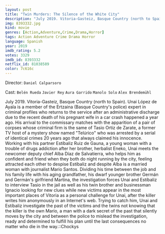```yaml
---
layout: post
title: "Twin Murders: The Silence of the White City"
description: "July 2019. Vitoria-Gasteiz, Basque Country (north to Spain). Unai López de Ayala is a member of the Ertzaina (Basque Country's police) expert in criminal profiles who returns to the service after an administrative discharge due to the recent death of his pregnant wife in a car crash happened a year ago. His arrival to the commissary matches with the apparition of a pair of corpses whose criminal firm is the same of Tasio Ortiz de Zarate, a former TV host of a mystery show named Telúrico who was arres.."
img: 8393332.jpg
kind: movie
genres: [Action,Adventure,Crime,Drama,Horror]
tags: Action Adventure Crime Drama Horror 
language: Spanish
year: 2019
imdb_rating: 5.2
votes: 3329
imdb_id: 8393332
netflix_id: 81038589
color: 7c616c
---
```

Director: `Daniel Calparsoro`  

Cast: `Belén Rueda` `Javier Rey` `Aura Garrido` `Manolo Solo` `Alex Brendemühl` 

July 2019. Vitoria-Gasteiz, Basque Country (north to Spain). Unai López de Ayala is a member of the Ertzaina (Basque Country's police) expert in criminal profiles who returns to the service after an administrative discharge due to the recent death of his pregnant wife in a car crash happened a year ago. His arrival to the commissary matches with the apparition of a pair of corpses whose criminal firm is the same of Tasio Ortiz de Zarate, a former TV host of a mystery show named "Telúrico" who was arrested by a serial of identical crimes 20 years ago that always claimed his innocence. Working with his partner Estíbaliz Ruiz de Gauna, a young woman with a trouble of drugs addiction after her brother, herbalist Eneko, Unai meets the newcomer deputy chief Alba Díaz de Salvatierra, who helps him as confident and friend when they both do night running by the city, feeling attracted each other to despise Estíbaliz and despite Alba is a married woman with journalist Mario Santos. Dividing his time between the job and his family life with his aging grandfather, his dwarf younger brother Germán and Germán's girlfriend Martina, the investigation forces Unai and Estíbaliz to interview Tasio in the jail as well as his twin brother and businessman Ignacio looking for new clues while new victims appear in the most important places of Vitoria as a personal challenge for Unai, after the killer writes him anonymously in an Internet's web. Trying to catch him, Unai and Estíbaliz investigate the past of the victims and the twins not knowing that the killer is the own Mario, a man with a dark secret of the past that silently moves by the city and between the police to mislead the investigation, ready and determined to fulfill his plan until the last consequences no matter who die in the way.::Chockys